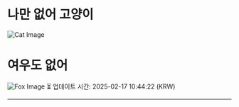 
# 나만 없어 고양이

![Cat Image](https://cdn2.thecatapi.com/images/jc.jpg)

# 여우도 없어
![Fox Image](https://randomfox.ca/images/63.jpg)
⏳ 업데이트 시간: 2025-02-17 10:44:22 (KRW)

---
